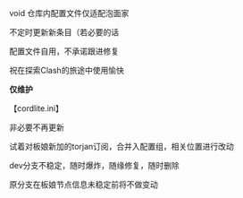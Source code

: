  void
仓库内配置文件仅适配泡面家

不定时更新新条目（若必要的话

配置文件自用，不承诺跟进修复

祝在探索Clash的旅途中使用愉快

**仅维护**

【cordlite.ini】

非必要不再更新

试着对板娘新加的torjan订阅，合并入配置组，相关位置进行改动

dev分支不稳定，随时爆炸，随缘修复，随时删除

原分支在板娘节点信息未稳定前将不做变动
